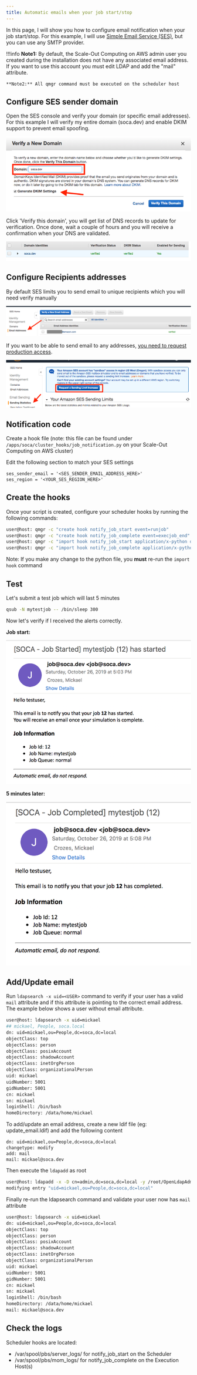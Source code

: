 ```yaml
---
title: Automatic emails when your job start/stop
---
```


In this page, I will show you how to configure email notification when your job start/stop. For this example, I will use [Simple Email Service (SES)](https://docs.aws.amazon.com/ses/latest/DeveloperGuide/getting-started.html), but you can use any SMTP provider.

!!!info 
    **Note1:** By default, the Scale-Out Computing on AWS admin user you created during the installation does not have any associated email address. If you want to use this account you must edit LDAP and add the "mail" attribute. 
    
    **Note2:** All qmgr command must be executed on the scheduler host



## Configure SES sender domain

Open the SES console and verify your domain (or specific email addresses). For this example I will verify my entire domain (soca.dev) and enable DKIM support to prevent email spoofing.

![](../imgs/email-1.png)

Click 'Verify this domain', you will get list of DNS records to update for verification. Once done, wait a couple of hours and you will receive a confirmation when your DNS are validated.

![](../imgs/email-2.png)

## Configure Recipients addresses

By default SES limits you to send email to unique recipients which you will need verify manually

![](../imgs/email-3.png)

If you want to be able to send email to any addresses, [you need to request production access](https://docs.aws.amazon.com/ses/latest/DeveloperGuide/request-production-access.html).

![](../imgs/email-4.png)

## Notification code
Create a hook file (note: this file can be found under `/apps/soca/cluster_hooks/job_notification.py` on your Scale-Out Computing on AWS cluster)

Edit the following section to match your SES settings
~~~
ses_sender_email = '<SES_SENDER_EMAIL_ADDRESS_HERE>'
ses_region = '<YOUR_SES_REGION_HERE>'
~~~


## Create the hooks
Once your script is created, configure your scheduler hooks by running the following commands:
~~~bash
user@host: qmgr -c "create hook notify_job_start event=runjob"
user@host: qmgr -c "create hook notify_job_complete event=execjob_end"
user@host: qmgr -c "import hook notify_job_start application/x-python default /apps/soca/cluster_hooks/job_notifications.py"
user@host: qmgr -c "import hook notify_job_complete application/x-python default /apps/soca/cluster_hooks/job_notifications.py"
~~~

Note: If you make any change to the python file, you **must** re-run the `import hook` command

## Test

Let's submit a test job which will last 5 minutes

~~~bash
qsub -N mytestjob -- /bin/sleep 300
~~~

Now let's verify if I received the alerts correctly.

**Job start:**

![](../imgs/email-8.png)

**5 minutes later:**

![](../imgs/email-7.png)

## Add/Update email

Run `ldapsearch -x uid=<USER>` command to verify if your user has a valid `mail` attribute and if this attribute is pointing to the correct email address. The example below shows a user without email attribute.

~~~bash
user@host: ldapsearch -x uid=mickael
## mickael, People, soca.local
dn: uid=mickael,ou=People,dc=soca,dc=local
objectClass: top
objectClass: person
objectClass: posixAccount
objectClass: shadowAccount
objectClass: inetOrgPerson
objectClass: organizationalPerson
uid: mickael
uidNumber: 5001
gidNumber: 5001
cn: mickael
sn: mickael
loginShell: /bin/bash
homeDirectory: /data/home/mickael
~~~

To add/update an email address, create a new ldif file (eg: update_email.ldif) and add the following content

~~~ldap
dn: uid=mickael,ou=People,dc=soca,dc=local
changetype: modify
add: mail
mail: mickael@soca.dev
~~~

Then execute the `ldapadd` as root
~~~bash
user@host: ldapadd -x -D cn=admin,dc=soca,dc=local -y /root/OpenLdapAdminPassword.txt -f update_email.ldif
modifying entry "uid=mickael,ou=People,dc=soca,dc=local"
~~~

Finally re-run the ldapsearch command and validate your user now has `mail` attribute

~~~bash hl_lines="16"
user@host: ldapsearch -x uid=mickael
dn: uid=mickael,ou=People,dc=soca,dc=local
objectClass: top
objectClass: person
objectClass: posixAccount
objectClass: shadowAccount
objectClass: inetOrgPerson
objectClass: organizationalPerson
uid: mickael
uidNumber: 5001
gidNumber: 5001
cn: mickael
sn: mickael
loginShell: /bin/bash
homeDirectory: /data/home/mickael
mail: mickael@soca.dev
~~~

## Check the logs

Scheduler hooks are located: 

- /var/spool/pbs/server_logs/ for notify_job_start on the Scheduler
- /var/spool/pbs/mom_logs/ for notify_job_complete on the Execution Host(s)
